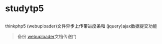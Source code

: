 # studytp5
## 
thinkphp5 (webuploader)文件异步上传带进度条和 (jquery)ajax数据提交功能 
> 备份
[webuploader](http://fex.baidu.com/webuploader/)文档传送门